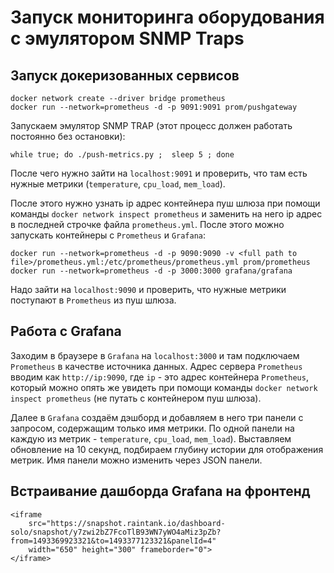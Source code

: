 # Запуск мониторинга оборудования с эмулятором SNMP Traps
## Запуск докеризованных сервисов
```
docker network create --driver bridge prometheus
docker run --network=prometheus -d -p 9091:9091 prom/pushgateway
```
Запускаем эмулятор SNMP TRAP (этот процесс должен работать постоянно без остановки):
```
while true; do ./push-metrics.py ;  sleep 5 ; done
```
После чего нужно зайти на `localhost:9091` и проверить, что там есть нужные метрики (`temperature`, `cpu_load`, `mem_load`).

После этого нужно узнать ip адрес контейнера пуш шлюза при помощи команды `docker network inspect prometheus` и заменить на него ip адрес в последней строчке файла `prometheus.yml`. После этого можно запускать контейнеры с `Prometheus` и `Grafana`:
```
docker run --network=prometheus -d -p 9090:9090 -v <full path to file>/prometheus.yml:/etc/prometheus/prometheus.yml prom/prometheus
docker run --network=prometheus -d -p 3000:3000 grafana/grafana
```
Надо зайти на `localhost:9090` и проверить, что нужные метрики поступают в `Prometheus` из пуш шлюза.
## Работа с Grafana
Заходим в браузере в `Grafana` на `localhost:3000` и там подключаем `Prometheus` в качестве источника данных. Адрес сервера `Prometheus` вводим как `http://ip:9090`, где `ip` - это адрес контейнера `Prometheus`, который можно опять же увидеть при помощи команды `docker network inspect prometheus` (не путать с контейнером пуш шлюза).

Далее в `Grafana` создаём дэшборд и добавляем в него три панели с запросом, содержащим только имя метрики. По одной панели на каждую из метрик - `temperature`, `cpu_load`, `mem_load`). Выставляем обновление на 10 секунд, подбираем глубину истории для отображения метрик. Имя панели можно изменить через JSON панели.
## Встраивание дашборда Grafana на фронтенд
```
<iframe 
    src="https://snapshot.raintank.io/dashboard-solo/snapshot/y7zwi2bZ7FcoTlB93WN7yWO4aMiz3pZb?from=1493369923321&to=1493377123321&panelId=4" 
    width="650" height="300" frameborder="0">
</iframe>
```

